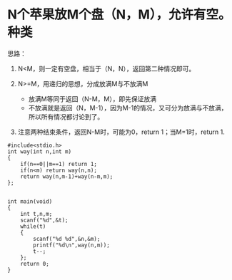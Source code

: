 # N个苹果放M个盘（N，M），允许有空。种类

思路：

1. N<M，则一定有空盘，相当于（N，N），返回第二种情况即可。
2. N>=M，用递归的思想，分成放满M与不放满M

    - 放满M等同于返回（N-M，M），即先保证放满
    - 不放满就是返回（N，M-1），因为M-1的情况，又可分为放满与不放满，所以所有情况都讨论到了。

3. 注意两种结束条件，返回N-M时，可能为0，return 1；当M=1时，return 1.

```
#include<stdio.h>
int way(int n,int m)
{
    if(n==0||m==1) return 1;
    if(n<m) return way(n,n);
    return way(n,m-1)+way(n-m,m);
};


int main(void)
{
    int t,n,m;
    scanf("%d",&t);
    while(t)
    {
        scanf("%d %d",&n,&m);
        printf("%d\n",way(n,m));
        t--;
    };
    return 0;
}
```